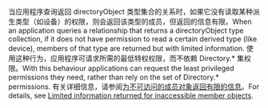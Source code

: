 
<!-- markdownlint-disable MD041-->

<span data-ttu-id="1d273-101">当应用程序查询返回 directoryObject 类型集合的关系时，如果它没有读取某种派生类型（如设备）的权限，则会返回该类型的成员，但返回的信息有限。</span><span class="sxs-lookup"><span data-stu-id="1d273-101">When an application queries a relationship that returns a directoryObject type collection, if it does not have permission to read a certain derived type (like device), members of that type are returned but with limited information.</span></span> <span data-ttu-id="1d273-102">使用这种行为，应用程序可请求所需的最低特权权限，而不依赖 Directory.\* 集权限。</span><span class="sxs-lookup"><span data-stu-id="1d273-102">With this behaviour applications can request the least privileged permissions they need, rather than rely on the set of Directory.\* permissions.</span></span> <span data-ttu-id="1d273-103">有关详细信息，请参阅[为不可访问的成员对象返回有限的信息](/graph/permissions-reference#limited-information-returned-for-inaccessible-member-objects)。</span><span class="sxs-lookup"><span data-stu-id="1d273-103">For details, see [Limited information returned for inaccessible member objects](/graph/permissions-reference#limited-information-returned-for-inaccessible-member-objects).</span></span>

